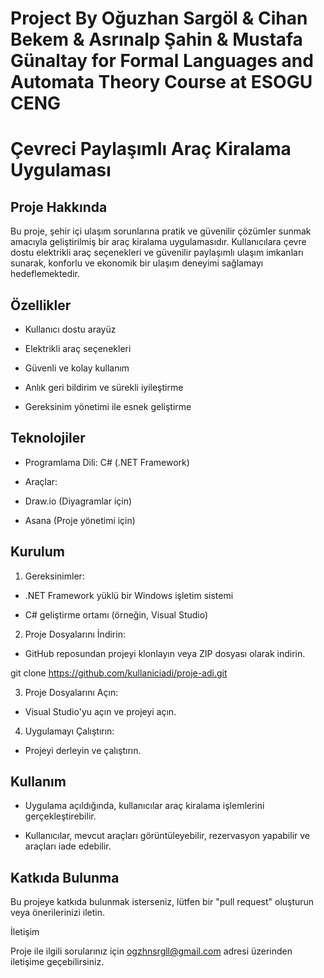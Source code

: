 # Project By Oğuzhan Sargöl & Cihan Bekem & Asrınalp Şahin & Mustafa Günaltay for Formal Languages and Automata Theory Course at ESOGU CENG
# Çevreci Paylaşımlı Araç Kiralama Uygulaması

## Proje Hakkında

Bu proje, şehir içi ulaşım sorunlarına pratik ve güvenilir çözümler sunmak amacıyla geliştirilmiş bir araç kiralama uygulamasıdır. Kullanıcılara çevre dostu elektrikli araç seçenekleri ve güvenilir paylaşımlı ulaşım imkanları sunarak, konforlu ve ekonomik bir ulaşım deneyimi sağlamayı hedeflemektedir.

## Özellikler

- Kullanıcı dostu arayüz

- Elektrikli araç seçenekleri

- Güvenli ve kolay kullanım

- Anlık geri bildirim ve sürekli iyileştirme

- Gereksinim yönetimi ile esnek geliştirme

## Teknolojiler

- Programlama Dili: C# (.NET Framework)

- Araçlar:

- Draw.io (Diyagramlar için)

- Asana (Proje yönetimi için)

## Kurulum

1. Gereksinimler:

- .NET Framework yüklü bir Windows işletim sistemi

- C# geliştirme ortamı (örneğin, Visual Studio)

2. Proje Dosyalarını İndirin:

- GitHub reposundan projeyi klonlayın veya ZIP dosyası olarak indirin.

git clone https://github.com/kullaniciadi/proje-adi.git

3. Proje Dosyalarını Açın:

- Visual Studio'yu açın ve projeyi açın.

4. Uygulamayı Çalıştırın:

- Projeyi derleyin ve çalıştırın.

## Kullanım

- Uygulama açıldığında, kullanıcılar araç kiralama işlemlerini gerçekleştirebilir.

- Kullanıcılar, mevcut araçları görüntüleyebilir, rezervasyon yapabilir ve araçları iade edebilir.

## Katkıda Bulunma

Bu projeye katkıda bulunmak isterseniz, lütfen bir "pull request" oluşturun veya önerilerinizi iletin.

İletişim

Proje ile ilgili sorularınız için ogzhnsrgll@gmail.com adresi üzerinden iletişime geçebilirsiniz.
